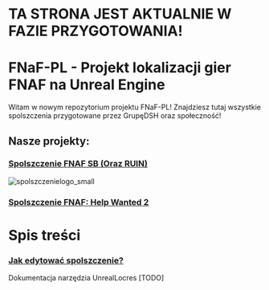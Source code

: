 # TA STRONA JEST AKTUALNIE W FAZIE PRZYGOTOWANIA!

# FNaF-PL - Projekt lokalizacji gier FNAF na Unreal Engine



Witam w nowym repozytorium projektu FNaF-PL! Znajdziesz tutaj wszystkie spolszczenia przygotowane przez GrupęDSH oraz społeczność!

## Nasze projekty:
### [**Spolszczenie FNAF SB (Oraz RUIN)**](spolszczenia/FNAF%20Security%20Breach%20(ORAZ%20RUIN)#readme)
![spolszczenielogo_small](https://github.com/Shieldowskyy/fnafpl/assets/32707076/a7766aba-5349-4c11-94f8-68ccf602683a)
### [**Spolszczenie FNAF: Help Wanted 2**](spolszczenia/FNAF%20Help%20Wanted%202#readme)

# Spis treści

### [Jak edytować spolszczenie?](JAK-TWORZYC.md)
Dokumentacja narzędzia UnrealLocres [TODO]

